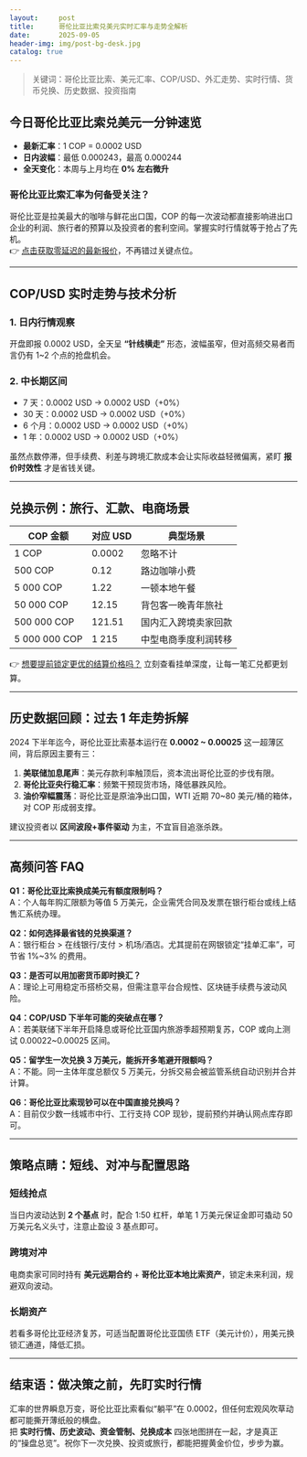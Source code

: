 ```yaml
---
layout:     post
title:      哥伦比亚比索兑美元实时汇率与走势全解析
date:       2025-09-05
header-img: img/post-bg-desk.jpg
catalog: true
---
```


> 关键词：哥伦比亚比索、美元汇率、COP/USD、外汇走势、实时行情、货币兑换、历史数据、投资指南

## 今日哥伦比亚比索兑美元一分钟速览

- **最新汇率**：1 COP = 0.0002 USD  
- **日内波幅**：最低 0.000243，最高 0.000244  
- **全天变化**：本周与上月均在 **0% 左右微升**

### 哥伦比亚比索汇率为何备受关注？
哥伦比亚是拉美最大的咖啡与鲜花出口国，COP 的每一次波动都直接影响进出口企业的利润、旅行者的预算以及投资者的套利空间。掌握实时行情就等于抢占了先机。  
👉 [点击获取零延迟的最新报价](https://okxdog.com/)，不再错过关键点位。

---

## COP/USD 实时走势与技术分析

### 1. 日内行情观察
开盘即报 0.0002 USD，全天呈 **“针线横走”** 形态，波幅虽窄，但对高频交易者而言仍有 1~2 个点的抢盘机会。

### 2. 中长期区间
- 7 天：0.0002 USD → 0.0002 USD（+0%）  
- 30 天：0.0002 USD → 0.0002 USD（+0%）  
- 6 个月：0.0002 USD → 0.0002 USD（+0%）  
- 1 年：0.0002 USD → 0.0002 USD（+0%）

虽然点数停滞，但手续费、利差与跨境汇款成本会让实际收益轻微偏离，紧盯 **报价时效性** 才是省钱关键。

---

## 兑换示例：旅行、汇款、电商场景

| COP 金额 | 对应 USD | 典型场景               |
| --------- | -------- | ---------------------- |
| 1 COP     | 0.0002   | 忽略不计               |
| 500 COP   | 0.12     | 路边咖啡小费           |
| 5 000 COP | 1.22     | 一顿本地午餐           |
| 50 000 COP| 12.15    | 背包客一晚青年旅社     |
| 500 000 COP| 121.51  | 国内汇入跨境卖家回款   |
| 5 000 000 COP| 1 215  | 中型电商季度利润转移   |

👉 [想要提前锁定更优的结算价格吗？](https://okxdog.com/) 立刻查看挂单深度，让每一笔汇兑都更划算。

---

## 历史数据回顾：过去 1 年走势拆解

2024 下半年迄今，哥伦比亚比索基本运行在 **0.0002 ~ 0.00025** 这一超薄区间，背后原因主要有三：

1. **美联储加息尾声**：美元存款利率触顶后，资本流出哥伦比亚的步伐有限。  
2. **哥伦比亚央行稳汇率**：频繁干预现货市场，降低暴跌风险。  
3. **油价窄幅震荡**：哥伦比亚是原油净出口国，WTI 近期 70~80 美元/桶的箱体，对 COP 形成弱支撑。

建议投资者以 **区间波段+事件驱动** 为主，不宜盲目追涨杀跌。

---

## 高频问答 FAQ

**Q1：哥伦比亚比索换成美元有额度限制吗？**  
A：个人每年购汇限额为等值 5 万美元，企业需凭合同及发票在银行柜台或线上结售汇系统办理。

**Q2：如何选择最省钱的兑换渠道？**  
A：银行柜台 > 在线银行/支付 > 机场/酒店。尤其提前在网银锁定“挂单汇率”，可节省 1%~3% 的费用。

**Q3：是否可以用加密货币即时换汇？**  
A：理论上可用稳定币搭桥交易，但需注意平台合规性、区块链手续费与波动风险。

**Q4：COP/USD 下半年可能的突破点在哪？**  
A：若美联储下半年开启降息或哥伦比亚国内旅游季超预期复苏，COP 或向上测试 0.00022~0.00025 区间。

**Q5：留学生一次兑换 3 万美元，能拆开多笔避开限额吗？**  
A：不能。同一主体年度总额仅 5 万美元，分拆交易会被监管系统自动识别并合并计算。

**Q6：哥伦比亚比索现钞可以在中国直接兑换吗？**  
A：目前仅少数一线城市中行、工行支持 COP 现钞，提前预约并确认网点库存即可。

---

## 策略点睛：短线、对冲与配置思路

### 短线抢点
当日内波动达到 **2 个基点** 时，配合 1:50 杠杆，单笔 1 万美元保证金即可撬动 50 万美元名义头寸，注意止盈设 3 基点即可。

### 跨境对冲
电商卖家可同时持有 **美元远期合约** + **哥伦比亚本地比索资产**，锁定未来利润，规避双向波动。

### 长期资产
若看多哥伦比亚经济复苏，可适当配置哥伦比亚国债 ETF（美元计价），用美元换锁汇通道，降低汇损。

---

## 结束语：做决策之前，先盯实时行情

汇率的世界瞬息万变，哥伦比亚比索看似“躺平”在 0.0002，但任何宏观风吹草动都可能撕开薄纸般的横盘。  
把 **实时行情、历史波动、资金管制、兑换成本** 四张地图拼在一起，才是真正的“操盘总览”。祝你下一次兑换、投资或旅行，都能把握黄金价位，步步为赢。